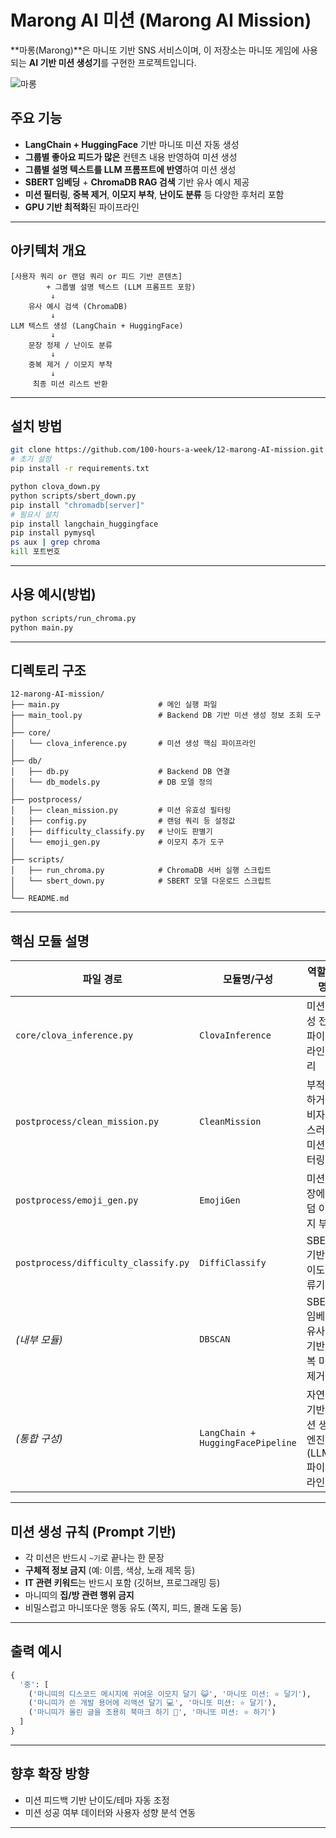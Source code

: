 # Marong AI 미션 (Marong AI Mission)

**마롱(Marong)**은 마니또 기반 SNS 서비스이며, 이 저장소는 마니또 게임에 사용되는 **AI 기반 미션 생성기**를 구현한 프로젝트입니다.

![마롱](https://github.com/user-attachments/assets/eaf515d0-b8c8-4522-a22a-77e18d729853)

## 주요 기능

- **LangChain + HuggingFace** 기반 마니또 미션 자동 생성
- **그룹별 좋아요 피드가 많은** 컨텐츠 내용 반영하여 미션 생성
- **그룹별 설명 텍스트를 LLM 프롬프트에 반영**하여 미션 생성
- **SBERT 임베딩** + **ChromaDB RAG 검색** 기반 유사 예시 제공
- **미션 필터링**, **중복 제거**, **이모지 부착**, **난이도 분류** 등 다양한 후처리 포함
- **GPU 기반 최적화**된 파이프라인

---

## 아키텍처 개요

```
[사용자 쿼리 or 랜덤 쿼리 or 피드 기반 콘텐츠]
        + 그룹별 설명 텍스트 (LLM 프롬프트 포함)
         ↓
    유사 예시 검색 (ChromaDB)
         ↓
LLM 텍스트 생성 (LangChain + HuggingFace)
         ↓
    문장 정제 / 난이도 분류
         ↓
    중복 제거 / 이모지 부착
         ↓
     최종 미션 리스트 반환
```

---

## 설치 방법

```bash
git clone https://github.com/100-hours-a-week/12-marong-AI-mission.git
# 초기 설정
pip install -r requirements.txt

python clova_down.py
python scripts/sbert_down.py
pip install "chromadb[server]"
# 필요시 설치
pip install langchain_huggingface
pip install pymysql
ps aux | grep chroma
kill 포트번호
```

---

## 사용 예시(방법)

```bash
python scripts/run_chroma.py
python main.py
```

---

## 디렉토리 구조

```
12-marong-AI-mission/
├── main.py                      # 메인 실행 파일
├── main_tool.py                 # Backend DB 기반 미션 생성 정보 조회 도구
│
├── core/
│   └── clova_inference.py       # 미션 생성 핵심 파이프라인
│
├── db/
│   ├── db.py                    # Backend DB 연결
│   └── db_models.py             # DB 모델 정의
│
├── postprocess/
│   ├── clean_mission.py         # 미션 유효성 필터링
│   ├── config.py                # 랜덤 쿼리 등 설정값
│   ├── difficulty_classify.py   # 난이도 판별기
│   └── emoji_gen.py             # 이모지 추가 도구
│
├── scripts/
│   ├── run_chroma.py            # ChromaDB 서버 실행 스크립트
│   └── sbert_down.py            # SBERT 모델 다운로드 스크립트
│
└── README.md

```

---

## 핵심 모듈 설명

| 파일 경로                            | 모듈명/구성                       | 역할 설명                                   |
| ------------------------------------ | --------------------------------- | ------------------------------------------- |
| `core/clova_inference.py`            | `ClovaInference`                  | 미션 생성 전체 파이프라인 관리              |
| `postprocess/clean_mission.py`       | `CleanMission`                    | 부적절하거나 비자연스러운 미션 필터링       |
| `postprocess/emoji_gen.py`           | `EmojiGen`                        | 미션 문장에 랜덤 이모지 부착                |
| `postprocess/difficulty_classify.py` | `DiffiClassify`                   | SBERT 기반 난이도 분류기                    |
| _(내부 모듈)_                        | `DBSCAN`                          | SBERT 임베딩 유사도 기반 중복 미션 제거     |
| _(통합 구성)_                        | `LangChain + HuggingFacePipeline` | 자연어 기반 미션 생성 엔진 (LLM 파이프라인) |

---

## 미션 생성 규칙 (Prompt 기반)

- 각 미션은 반드시 `~기`로 끝나는 한 문장
- **구체적 정보 금지** (예: 이름, 색상, 노래 제목 등)
- **IT 관련 키워드**는 반드시 포함 (깃허브, 프로그래밍 등)
- 마니띠의 **집/방 관련 행위 금지**
- 비밀스럽고 마니또다운 행동 유도 (쪽지, 피드, 몰래 도움 등)

---

## 출력 예시

```python
{
  '중': [
    ('마니띠의 디스코드 메시지에 귀여운 이모지 달기 😺', '마니또 미션: ⭐️ 달기'),
    ('마니띠가 쓴 개발 용어에 리액션 달기 💻', '마니또 미션: ⭐️ 달기'),
    ('마니띠가 올린 글을 조용히 북마크 하기 📌', '마니또 미션: ⭐️ 하기')
  ]
}
```

---

## 향후 확장 방향

- 미션 피드백 기반 난이도/테마 자동 조정
- 미션 성공 여부 데이터와 사용자 성향 분석 연동

---

